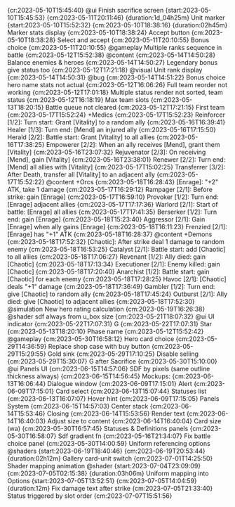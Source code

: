 
{cr:2023-05-10T15:45:40} @ui Finish sacrifice screen {start:2023-05-10T15:45:53} {cm:2023-05-11T20:11:46} {duration:1d_04h25m}
    Unit marker {start:2023-05-10T15:52:32} {cm:2023-05-10T18:38:16} {duration:02h45m}
    Marker stats display {cm:2023-05-10T18:38:24}
    Accept button {cm:2023-05-10T18:38:28}
    Select and accept {cm:2023-05-11T20:10:55}
    Bonus choice {cm:2023-05-11T20:10:55}
@gameplay Multiple ranks sequence in battle {cm:2023-05-12T15:52:38}
@content {cm:2023-05-14T14:50:28}
    Balance enemies & heroes {cm:2023-05-14T14:50:27}
    Legendary bonus give status too {cm:2023-05-12T17:21:18}
@visual Unit rank display {cm:2023-05-14T14:50:31}
@bug {cm:2023-05-14T14:51:22}
    Bonus choice hero name stats not actual {cm:2023-05-12T16:06:26}
    Full team reorder not working {cm:2023-05-12T17:01:18}
    Multiple status render not sorted, team status {cm:2023-05-12T16:18:19}
    Max team slots {cm:2023-05-13T18:20:15}
    Battle queue not cleared {cm:2023-05-12T17:21:15}
First team {cm:2023-05-17T15:52:24}
    +Medics {cm:2023-05-17T15:52:23}
        Reinforcer [1/2]: Turn start: Grant [Vitality] to a random ally {cm:2023-05-16T16:39:41}
        Healer [1/3]: Turn end: [Mend] an injured ally {cm:2023-05-16T17:15:50}
        Herald [2/2]: Battle start: Grant [Vitality] to all allies {cm:2023-05-16T17:38:25}
        Empowerer [2/2]: When an ally receives [Mend], grant them [Vitality] {cm:2023-05-16T23:07:32}
        Rejuvenator [2/3]: On receiving [Mend], gain [Vitality] {cm:2023-05-16T23:38:01}
        Renewer [2/2]: Turn end: [Mend] all allies with [Vitality] {cm:2023-05-17T15:02:25}
        Transferrer [3/2]: After Death, transfer all [Vitality] to an adjacent ally {cm:2023-05-17T15:52:22}
@content +Orcs {cm:2023-05-18T16:28:43}
    [Enrage]: "+2" ATK, take 1 damage {cm:2023-05-17T16:29:12}
    Rampager [2/1]: Before strike: gain [Enrage] {cm:2023-05-17T16:59:10}
    Provoker [1/2]: Turn end: [Enrage] adjacent allies {cm:2023-05-17T17:17:36}
    Warlord [2/1]: Start of battle: [Enrage] all allies {cm:2023-05-17T17:41:35}
    Berserker [1/2]: Turn end: gain [Enrage] {cm:2023-05-18T15:23:40}
    Aggressor [2/1]: Gain [Enrage] when ally gains [Enrage] {cm:2023-05-18T16:11:23}
    Frenzied [2/1]: [Enrage] has "+1" ATK {cm:2023-05-18T16:28:37}
@content +Demons {cm:2023-05-18T17:52:32}
    [Chaotic]: After strike deal 1 damage to random enemy {cm:2023-05-18T16:53:25}
    Catalyst [2/1]: Battle start: add [Chaotic] to all allies {cm:2023-05-18T17:06:27}
    Revenant [1/2]: Ally died: gain [Chaotic] {cm:2023-05-18T17:13:34}
    Executioner [2/1]: Enemy killed: gain [Chaotic] {cm:2023-05-18T17:20:40}
    Anarchist [1/2]: Battle start: gain [Chaotic] for each enemy {cm:2023-05-18T17:28:25}
    Havoc [2/1]: [Chaotic] deals "+1" damage {cm:2023-05-18T17:36:49}
    Gambler [1/2]: Turn end: give [Chaotic] to random ally {cm:2023-05-18T17:45:24}
    Outburst [2/1]: Ally died: give [Chaotic] to adjacent allies {cm:2023-05-18T17:52:30}
@simulation New hero rating calculation {cm:2023-05-19T16:26:38}
@shader sdf always from u_box size {cm:2023-05-21T18:07:32}
@ui UI indicator {cm:2023-05-22T17:07:31}
    G {cm:2023-05-22T17:07:31}
    Star {cm:2023-05-13T18:20:10}
    Phase name {cm:2023-05-12T15:52:42}
@gameplay {cm:2023-05-30T16:58:12}
    Hero card choice {cm:2023-05-29T14:36:59}
    Replace shop case with buy button {cm:2023-05-29T15:29:55}
    Gold sink {cm:2023-05-29T17:10:25}
    Disable selling {cm:2023-05-29T15:30:07}
    G after Sacrifice {cm:2023-05-30T15:10:00}
@ui Panels UI {cm:2023-06-15T14:57:06}
    SDF by pixels (same outline thickness always) {cm:2023-06-15T14:56:45}
    Mockups: {cm:2023-06-13T16:06:44}
        Dialogue window {cm:2023-06-09T17:15:01}
        Alert {cm:2023-06-09T17:15:01}
        Card select {cm:2023-06-13T15:07:44}
        Statuses list {cm:2023-06-13T16:07:07}
        Hover hint {cm:2023-06-09T17:15:05}
    Panels System {cm:2023-06-15T14:57:03}
        Center stack {cm:2023-06-14T15:53:46}
        Closing {cm:2023-06-14T15:53:56}
        Render text {cm:2023-06-14T16:40:03}
        Adjust size to content {cm:2023-06-14T16:40:04}
Card size (wa) {cm:2023-05-30T16:57:45}
Statuses & Definitions panels {cm:2023-05-30T16:58:07}
Sdf gradient fn {cm:2023-05-16T21:34:07}
Fix battle choice panel {cm:2023-05-30T14:00:59}
Uniform referencing options @shaders {start:2023-06-19T18:40:46} {cm:2023-06-19T20:53:44} {duration:02h12m}
Gallery card-unit switch {cm:2023-07-01T14:25:50}
Shader mapping animation @shader {start:2023-07-04T23:09:09} {cm:2023-07-05T02:15:38} {duration:03h06m}
Uniform mapping into Options {start:2023-07-05T13:52:51} {cm:2023-07-05T14:04:59} {duration:12m}
Fix damage text after strike {cm:2023-07-05T21:33:40}
Status triggered by slot order {cm:2023-07-07T15:51:56}